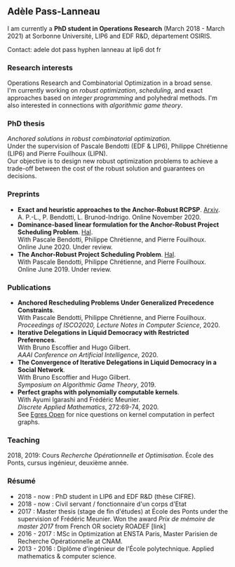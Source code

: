 ## Adèle Pass-Lanneau

I am currently a **PhD student in Operations Research** (March 2018 - March 2021) at Sorbonne Université, LIP6 and EDF R&D, département OSIRIS.

Contact: adele dot pass hyphen lanneau at lip6 dot fr



### Research interests
Operations Research and Combinatorial Optimization in a broad sense.  
I'm currently working on *robust optimization*, *scheduling*, and exact approaches based on *integer programming* and polyhedral methods. I'm also interested in connections with *algorithmic game theory*.

### PhD thesis
_Anchored solutions in robust combinatorial optimization._  
Under the supervision of Pascale Bendotti (EDF & LIP6), Philippe Chrétienne (LIP6) and Pierre Fouilhoux (LIPN).  
Our objective is to design new robust optimization problems to achieve a trade-off between the cost of the robust solution and guarantees on decisions.


### Preprints
- **Exact and heuristic approaches to the Anchor-Robust RCPSP**. [Arxiv]().  
A. P.-L., P. Bendotti, L. Brunod-Indrigo.
Online November 2020.  
- **Dominance-based linear formulation for the Anchor-Robust Project Scheduling Problem**. [Hal]().  
With Pascale Bendotti, Philippe Chrétienne, and Pierre Fouilhoux.  
Online June 2020. Under review.  
- **The Anchor-Robust Project Scheduling Problem**. [Hal]().   
With Pascale Bendotti, Philippe Chrétienne, and Pierre Fouilhoux.  
Online June 2019. Under review.  


### Publications

- **Anchored Rescheduling Problems Under Generalized Precedence Constraints**.  
With Pascale Bendotti, Philippe Chrétienne, and Pierre Fouilhoux.  
_Proceedings of ISCO2020, Lecture Notes in Computer Science_, 2020.  
- **Iterative Delegations in Liquid Democracy with Restricted Preferences**.  
With Bruno Escoffier and Hugo Gilbert.  
_AAAI Conference on Artificial Intelligence_, 2020.  
- **The Convergence of Iterative Delegations in Liquid Democracy in a Social Network**.  
With Bruno Escoffier and Hugo Gilbert.  
_Symposium on Algorithmic Game Theory_, 2019. 
- **Perfect graphs with polynomially computable kernels**.  
With Ayumi Igarashi and Frédéric Meunier.  
_Discrete Applied Mathematics_, 272:69-74, 2020.  
See [Egres Open]() for nice questions on kernel computation in perfect graphs.  



### Teaching

2018, 2019: Cours _Recherche Opérationnelle et Optimisation_. École des Ponts, cursus ingénieur, deuxième année.

### Résumé
- 2018 - now : PhD student in LIP6 and EDF R&D (thèse CIFRE).
- 2018 - now : Civil servant / fonctionnaire d'un corps d'Etat
- 2017 : Master thesis (stage de fin d'études) at École des Ponts under the supervision of Frédéric Meunier. Won the award *Prix de mémoire de master 2017* from French OR society ROADEF [link]
- 2016 - 2017 : MSc in Optimization at ENSTA Paris, Master Parisien de Recherche Opérationnelle at CNAM.
- 2013 - 2016 : Diplôme d'ingénieur de l'École polytechnique. Applied mathematics & computer science.


